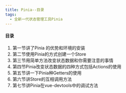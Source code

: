 ```yaml
---
title: Pinia--目录
tags:
  - 全新一代状态管理工具Pinia
---
```

#### 目录

1. 第一节讲了Pinia 的优势和环境的安装
2. 第二节使用Pinia的方式创建一个Store
3. 第三节用简单方法改变状态数据和你需要注意的事情
4. 第四节Pinia改变状态数据的四种方式包括Actions的使用
5. 第五节讲一下Pinia种Getters的使用
6. 第六节讲Store的互相调用方法
7. 第七节讲Pinia在vue-devtools中的调试方法